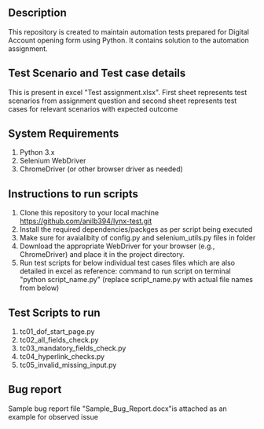 ## Description
This repository is created to maintain automation tests prepared for Digital Account opening form using Python. It contains solution to the automation assignment.

## Test Scenario and Test case details
This is present in excel "Test assignment.xlsx". First sheet represents test scenarios from assignment question and second sheet represents test cases for relevant scenarios with expected outcome

## System Requirements
1. Python 3.x
2. Selenium WebDriver
3. ChromeDriver (or other browser driver as needed)

## Instructions to run scripts
1. Clone this repository to your local machine https://github.com/anilb394/lynx-test.git
2. Install the required dependencies/packges as per script being executed
3. Make sure for avaialibity of config.py and selenium_utils.py files in folder
4. Download the appropriate WebDriver for your browser (e.g., ChromeDriver) and place it in the project directory.
5. Run test scripts for below individual test cases files which are also detailed in excel as reference:
   command to run script on terminal "python script_name.py" (replace script_name.py with actual file names from below)

## Test Scripts to run
1. tc01_dof_start_page.py
2. tc02_all_fields_check.py
3. tc03_mandatory_fields_check.py
4. tc04_hyperlink_checks.py
5. tc05_invalid_missing_input.py
   

## Bug report
Sample bug report file "Sample_Bug_Report.docx"is attached as an example for observed issue
